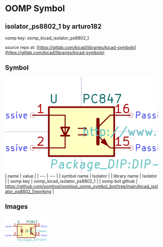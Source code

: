 # OOMP Symbol  
## isolator_ps8802_1  by arturo182  
  
oomp key: oomp_kicad_isolator_ps8802_1  
  
source repo at: [https://gitlab.com/kicad/libraries/kicad-symbols](https://gitlab.com/kicad/libraries/kicad-symbols)  
## Symbol  
  
[![working.png](working_600.png)](working.png)  
| name | value | 
| --- | --- | 
| symbol name | Isolator | 
| library name | Isolator | 
| oomp key | oomp_kicad_isolator_ps8802_1 | 
| oomp bot github | https://github.com/oomlout/oomlout_oomp_symbol_bot/tree/main/kicad_isolator_ps8802_1/working | 
## Images  
  
[![working.png](working_140.png)](working.png)  
